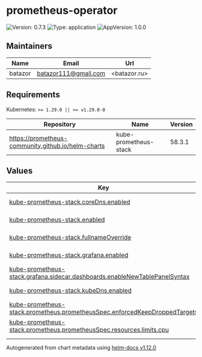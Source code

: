 # prometheus-operator

![Version: 0.7.3](https://img.shields.io/badge/Version-0.7.3-informational?style=flat-square) ![Type: application](https://img.shields.io/badge/Type-application-informational?style=flat-square) ![AppVersion: 1.0.0](https://img.shields.io/badge/AppVersion-1.0.0-informational?style=flat-square)

## Maintainers

| Name | Email | Url |
| ---- | ------ | --- |
| batazor | <batazor111@gmail.com> | <batazor.ru> |

## Requirements

Kubernetes: `>= 1.29.0 || >= v1.29.0-0`

| Repository | Name | Version |
|------------|------|---------|
| https://prometheus-community.github.io/helm-charts | kube-prometheus-stack | 58.3.1 |

## Values

<table height="400px" >
	<thead>
		<th>Key</th>
		<th>Type</th>
		<th>Default</th>
		<th>Description</th>
	</thead>
	<tbody>
		<tr>
			<td id="kube-prometheus-stack--coreDns--enabled"><a href="./values.yaml#L22">kube-prometheus-stack.coreDns.enabled</a></td>
			<td>
bool
</td>
			<td>
				<div style="max-width: 300px;">
<pre lang="json">
true
</pre>
</div>
			</td>
			<td></td>
		</tr>
		<tr>
			<td id="kube-prometheus-stack--enabled"><a href="./values.yaml#L6">kube-prometheus-stack.enabled</a></td>
			<td>
bool
</td>
			<td>
				<div style="max-width: 300px;">
<pre lang="json">
true
</pre>
</div>
			</td>
			<td></td>
		</tr>
		<tr>
			<td id="kube-prometheus-stack--fullnameOverride"><a href="./values.yaml#L8">kube-prometheus-stack.fullnameOverride</a></td>
			<td>
string
</td>
			<td>
				<div style="max-width: 300px;">
<pre lang="json">
"prometheus"
</pre>
</div>
			</td>
			<td></td>
		</tr>
		<tr>
			<td id="kube-prometheus-stack--grafana--enabled"><a href="./values.yaml#L11">kube-prometheus-stack.grafana.enabled</a></td>
			<td>
bool
</td>
			<td>
				<div style="max-width: 300px;">
<pre lang="json">
false
</pre>
</div>
			</td>
			<td></td>
		</tr>
		<tr>
			<td id="kube-prometheus-stack--grafana--sidecar--dashboards--enableNewTablePanelSyntax"><a href="./values.yaml#L15">kube-prometheus-stack.grafana.sidecar.dashboards.enableNewTablePanelSyntax</a></td>
			<td>
bool
</td>
			<td>
				<div style="max-width: 300px;">
<pre lang="json">
true
</pre>
</div>
			</td>
			<td></td>
		</tr>
		<tr>
			<td id="kube-prometheus-stack--kubeDns--enabled"><a href="./values.yaml#L18">kube-prometheus-stack.kubeDns.enabled</a></td>
			<td>
bool
</td>
			<td>
				<div style="max-width: 300px;">
<pre lang="json">
false
</pre>
</div>
			</td>
			<td></td>
		</tr>
		<tr>
			<td id="kube-prometheus-stack--prometheus--prometheusSpec--enforcedKeepDroppedTargets"><a href="./values.yaml#L26">kube-prometheus-stack.prometheus.prometheusSpec.enforcedKeepDroppedTargets</a></td>
			<td>
int
</td>
			<td>
				<div style="max-width: 300px;">
<pre lang="json">
1
</pre>
</div>
			</td>
			<td></td>
		</tr>
		<tr>
			<td id="kube-prometheus-stack--prometheus--prometheusSpec--resources--limits--cpu"><a href="./values.yaml#L30">kube-prometheus-stack.prometheus.prometheusSpec.resources.limits.cpu</a></td>
			<td>
int
</td>
			<td>
				<div style="max-width: 300px;">
<pre lang="json">
2
</pre>
</div>
			</td>
			<td></td>
		</tr>
		<tr>
			<td id="kube-prometheus-stack--prometheus--prometheusSpec--resources--limits--memory"><a href="./values.yaml#L31">kube-prometheus-stack.prometheus.prometheusSpec.resources.limits.memory</a></td>
			<td>
string
</td>
			<td>
				<div style="max-width: 300px;">
<pre lang="json">
"2Gi"
</pre>
</div>
			</td>
			<td></td>
		</tr>
		<tr>
			<td id="kube-prometheus-stack--prometheus--prometheusSpec--resources--requests--cpu"><a href="./values.yaml#L33">kube-prometheus-stack.prometheus.prometheusSpec.resources.requests.cpu</a></td>
			<td>
string
</td>
			<td>
				<div style="max-width: 300px;">
<pre lang="json">
"500m"
</pre>
</div>
			</td>
			<td></td>
		</tr>
		<tr>
			<td id="kube-prometheus-stack--prometheus--prometheusSpec--resources--requests--memory"><a href="./values.yaml#L34">kube-prometheus-stack.prometheus.prometheusSpec.resources.requests.memory</a></td>
			<td>
string
</td>
			<td>
				<div style="max-width: 300px;">
<pre lang="json">
"256Mi"
</pre>
</div>
			</td>
			<td></td>
		</tr>
		<tr>
			<td id="kube-prometheus-stack--prometheusOperator--resources--limits--cpu"><a href="./values.yaml#L41">kube-prometheus-stack.prometheusOperator.resources.limits.cpu</a></td>
			<td>
int
</td>
			<td>
				<div style="max-width: 300px;">
<pre lang="json">
1
</pre>
</div>
			</td>
			<td></td>
		</tr>
		<tr>
			<td id="kube-prometheus-stack--prometheusOperator--resources--limits--memory"><a href="./values.yaml#L42">kube-prometheus-stack.prometheusOperator.resources.limits.memory</a></td>
			<td>
string
</td>
			<td>
				<div style="max-width: 300px;">
<pre lang="json">
"512Mi"
</pre>
</div>
			</td>
			<td></td>
		</tr>
		<tr>
			<td id="kube-prometheus-stack--prometheusOperator--resources--requests--cpu"><a href="./values.yaml#L44">kube-prometheus-stack.prometheusOperator.resources.requests.cpu</a></td>
			<td>
string
</td>
			<td>
				<div style="max-width: 300px;">
<pre lang="json">
"30m"
</pre>
</div>
			</td>
			<td></td>
		</tr>
		<tr>
			<td id="kube-prometheus-stack--prometheusOperator--resources--requests--memory"><a href="./values.yaml#L45">kube-prometheus-stack.prometheusOperator.resources.requests.memory</a></td>
			<td>
string
</td>
			<td>
				<div style="max-width: 300px;">
<pre lang="json">
"50Mi"
</pre>
</div>
			</td>
			<td></td>
		</tr>
		<tr>
			<td id="kube-prometheus-stack--prometheusOperator--secretFieldSelector"><a href="./values.yaml#L37">kube-prometheus-stack.prometheusOperator.secretFieldSelector</a></td>
			<td>
string
</td>
			<td>
				<div style="max-width: 300px;">
<pre lang="json">
"type!=kubernetes.io/dockercfg,type!=kubernetes.io/service-account-token,type!=helm.sh/release.v1"
</pre>
</div>
			</td>
			<td></td>
		</tr>
	</tbody>
</table>

----------------------------------------------
Autogenerated from chart metadata using [helm-docs v1.12.0](https://github.com/norwoodj/helm-docs/releases/v1.12.0)
